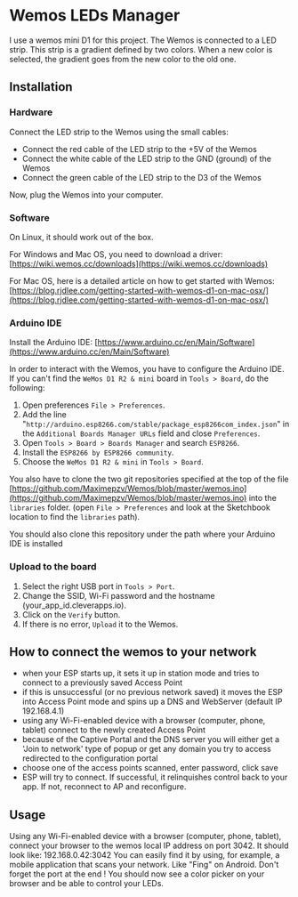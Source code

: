 
# Wemos LEDs Manager

I use a wemos mini D1 for this project.
The Wemos is connected to a LED strip. This strip is a gradient defined by two colors. When a new color is selected, the gradient goes from the new color to the old one.

## Installation
### Hardware
Connect the LED strip to the Wemos using the small cables:

 - Connect the red cable of the LED strip to the +5V of the Wemos
 - Connect the white cable of the LED strip to the GND (ground) of the Wemos
 - Connect the green cable of the LED strip to the D3 of the Wemos

Now, plug the Wemos into your computer.

### Software

On Linux, it should work out of the box.

For Windows and Mac OS, you need to download a driver:  [https://wiki.wemos.cc/downloads](https://wiki.wemos.cc/downloads)

For Mac OS, here is a detailed article on how to get started with Wemos:  [https://blog.rjdlee.com/getting-started-with-wemos-d1-on-mac-osx/](https://blog.rjdlee.com/getting-started-with-wemos-d1-on-mac-osx/)

### Arduino IDE

Install the Arduino IDE:  [https://www.arduino.cc/en/Main/Software](https://www.arduino.cc/en/Main/Software)

In order to interact with the Wemos, you have to configure the Arduino IDE. If you can't find the  `WeMos D1 R2 & mini`  board in  `Tools > Board`, do the following:

1.  Open preferences  `File > Preferences`.
2.  Add the line "`http://arduino.esp8266.com/stable/package_esp8266com_index.json`" in the  `Additional Boards Manager URLs`  field and close  `Preferences`.
3.  Open  `Tools > Board > Boards Manager`  and search  `ESP8266`.
4.  Install the  `ESP8266 by ESP8266 community`.
5.  Choose the  `WeMos D1 R2 & mini`  in  `Tools > Board`.

You also have to clone the two git repositories specified at the top of the file 
[https://github.com/Maximepzv/Wemos/blob/master/wemos.ino](https://github.com/Maximepzv/Wemos/blob/master/wemos.ino) into the `libraries` folder. (open `File > Preferences` and look at the Sketchbook location to find the `libraries` path).

You should also clone this repository under the path where your Arduino IDE is installed

### Upload to the board

1.  Select the right USB port in  `Tools > Port`.
2.  Change the SSID, Wi-Fi password and the hostname (your_app_id.cleverapps.io).
3.  Click on the  `Verify`  button.
4.  If there is no error,  `Upload`  it to the Wemos.

## How to connect the wemos to your network
-   when your ESP starts up, it sets it up in station mode and tries to connect to a previously saved Access Point
-   if this is unsuccessful (or no previous network saved) it moves the ESP into Access Point mode and spins up a DNS and WebServer (default IP 192.168.4.1)
-   using any Wi-Fi-enabled device with a browser (computer, phone, tablet) connect to the newly created Access Point
-   because of the Captive Portal and the DNS server you will either get a 'Join to network' type of popup or get any domain you try to access redirected to the configuration portal
-   choose one of the access points scanned, enter password, click save
-   ESP will try to connect. If successful, it relinquishes control back to your app. If not, reconnect to AP and reconfigure.

## Usage
Using any Wi-Fi-enabled device with a browser (computer, phone, tablet), connect your browser to the wemos local IP address on port 3042. It should look like: 192.168.0.42:3042
You can easily find it by using, for example, a mobile application that scans your network. Like "Fing" on Android. Don't forget the port at the end !
You should now see a color picker on your browser and be able to control your LEDs.


